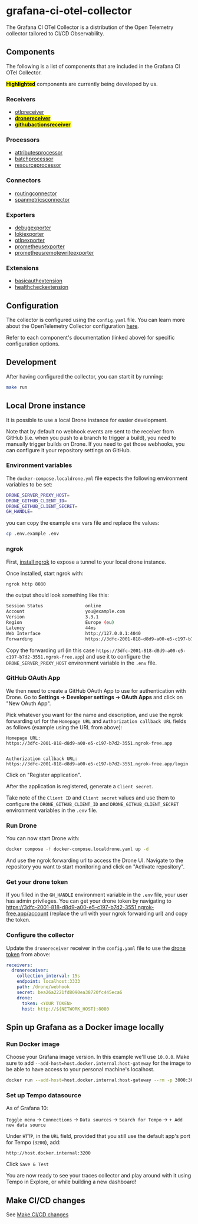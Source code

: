 # grafana-ci-otel-collector

The Grafana CI OTel Collector is a distribution of the Open Telemetry collector tailored to CI/CD Observability.

## Components

The following is a list of components that are included in the Grafana CI OTel Collector.

<mark>**Highlighted**</mark> components are currently being developed by us.

### Receivers

- [otlpreceiver][otlpreceiver]
- <mark>**[dronereceiver][dronereceiver]**</mark>
- <mark>**[githubactionsreceiver][githubactionsreceiver]**</mark>

[otlpreceiver]: https://github.com/open-telemetry/opentelemetry-collector/tree/v0.99.0/receiver/otlpreceiver
[dronereceiver]: ./receiver/dronereceiver/README.md
[githubactionsreceiver]: https://github.com/grafana/opentelemetry-collector-contrib/tree/feat-add-githubactionseventreceiver-2/receiver/githubactionsreceiver

### Processors

- [attributesprocessor][attributesprocessor]
- [batchprocessor][batchprocessor]
- [resourceprocessor][resourceprocessor]

[attributesprocessor]: https://github.com/open-telemetry/opentelemetry-collector-contrib/tree/v0.99.0/processor/attributesprocessor
[batchprocessor]: https://github.com/open-telemetry/opentelemetry-collector/tree/v0.99.0/processor/batchprocessor
[resourceprocessor]: https://github.com/open-telemetry/opentelemetry-collector-contrib/tree/v0.99.0/processor/resourceprocessor

### Connectors

- [routingconnector][routingconnector]
- [spanmetricsconnector][spanmetricsconnector]

[routingconnector]: https://github.com/open-telemetry/opentelemetry-collector-contrib/tree/v0.99.0/connector/routingconnector
[spanmetricsconnector]: https://github.com/open-telemetry/opentelemetry-collector-contrib/tree/v0.99.0/connector/spanmetricsconnector

### Exporters

- [debugexporter][debugexporter]
- [lokiexporter][lokiexporter]
- [otlpexporter][otlpexporter]
- [prometheusexporter][prometheusexporter]
- [prometheusremotewriteexporter][prometheusremotewriteexporter]

[debugexporter]: https://github.com/open-telemetry/opentelemetry-collector/tree/v0.99.0/exporter/debugexporter
[lokiexporter]: https://github.com/open-telemetry/opentelemetry-collector-contrib/tree/v0.99.0/exporter/lokiexporter
[otlpexporter]: https://github.com/open-telemetry/opentelemetry-collector/tree/v0.99.0/exporter/otlpexporter
[prometheusexporter]: https://github.com/open-telemetry/opentelemetry-collector-contrib/tree/v0.99.0/exporter/prometheusexporter
[prometheusremotewriteexporter]: https://github.com/open-telemetry/opentelemetry-collector-contrib/tree/v0.99.0/exporter/prometheusremotewriteexporter

### Extensions

- [basicauthextension][basicauthextension]
- [healthcheckextension][healthcheckextension]

[basicauthextension]: https://github.com/open-telemetry/opentelemetry-collector-contrib/tree/v0.99.0/extension/basicauthextension
[healthcheckextension]: https://github.com/open-telemetry/opentelemetry-collector-contrib/tree/v0.99.0/extension/healthcheckextension

## Configuration

The collector is configured using the `config.yaml` file.
You can learn more about the OpenTelemetry Collector configuration [here][otel-configuration].

Refer to each component's documentation (linked above) for specific configuration options.

[otel-configuration]: https://opentelemetry.io/docs/collector/configuration/

## Development

After having configured the collector, you can start it by running:

```bash
make run
```

## Local Drone instance

It is possible to use a local Drone instance for easier development.

Note that by default no webhook events are sent to the receiver from GitHub (i.e. when you push to a branch to trigger a build), you need to manually trigger builds on Drone.
If you need to get those webhooks, you can configure it your repository settings on GitHub.

### Environment variables

The `docker-compose.localdrone.yml` file expects the following environment variables to be set:

```bash
DRONE_SERVER_PROXY_HOST=
DRONE_GITHUB_CLIENT_ID=
DRONE_GITHUB_CLIENT_SECRET=
GH_HANDLE=
```

you can copy the example env vars file and replace the values:

```bash
cp .env.example .env
```

### ngrok

First, [install ngrok](https://ngrok.com/download) to expose a tunnel to your local drone instance.

Once installed, start ngrok with:

```bash
ngrok http 8080
```

the output should look something like this:

```bash
Session Status                online
Account                       you@example.com
Version                       3.3.1
Region                        Europe (eu)
Latency                       44ms
Web Interface                 http://127.0.0.1:4040
Forwarding                    https://3dfc-2001-818-d8d9-a00-e5-c197-b7d2-3551.ngrok-free.app -> http://localhost:8080
```

Copy the forwarding url (in this case `https://3dfc-2001-818-d8d9-a00-e5-c197-b7d2-3551.ngrok-free.app`) and use it to configure the `DRONE_SERVER_PROXY_HOST` environment variable in the `.env` file.

### GitHub OAuth App

We then need to create a GitHub OAuth App to use for authentication with Drone.
Go to **Settings -> Developer settings -> OAuth Apps** and click on "New OAuth App".

Pick whatever you want for the name and description, and use the ngrok forwarding url for the `Homepage URL` and `Authorization callback URL` fields as follows (example using the URL from above):

```
Homepage URL:
https://3dfc-2001-818-d8d9-a00-e5-c197-b7d2-3551.ngrok-free.app


Authorization callback URL:
https://3dfc-2001-818-d8d9-a00-e5-c197-b7d2-3551.ngrok-free.app/login
```

Click on "Register application".

After the application is registered, generate a `Client secret`.

Take note of the `Client ID` and `Client secret` values and use them to configure the `DRONE_GITHUB_CLIENT_ID` and `DRONE_GITHUB_CLIENT_SECRET` environment variables in the `.env` file.

### Run Drone

You can now start Drone with:

```bash
docker compose -f docker-compose.localdrone.yaml up -d
```

And use the ngrok forwarding url to access the Drone UI.
Navigate to the repository you want to start monitoring and click on "Activate repository".

### Get your drone token

If you filled in the `GH_HANDLE` environment variable in the `.env` file, your user has admin privileges. You can get your drone token by navigating to https://3dfc-2001-818-d8d9-a00-e5-c197-b7d2-3551.ngrok-free.app/account (replace the url with your ngrok forwarding url) and copy the token.

### Configure the collector

Update the `dronereceiver` receiver in the `config.yaml` file to use the [drone token](#get-your-drone-token) from above:

```yaml
receivers:
  dronereceiver:
    collection_interval: 15s
    endpoint: localhost:3333
    path: /drone/webhook
    secret: bea26a2221fd8090ea38720fc445eca6
    drone:
      token: <YOUR TOKEN>
      host: http://${NETWORK_HOST}:8080
```

## Spin up Grafana as a Docker image locally

### Run Docker image

Choose your Grafana image version. In this example we'll use `10.0.0`. Make sure to add `--add-host=host.docker.internal:host-gateway`
for the image to be able to have access to your personal machine's localhost.

```bash
docker run --add-host=host.docker.internal:host-gateway --rm -p 3000:3000 grafana/grafana:10.0.0
```

### Set up Tempo datasource

As of Grafana 10:

`Toggle menu` -> `Connections` -> `Data sources` -> `Search for Tempo` -> `+ Add new data source`

Under `HTTP`, in the `URL` field, provided that you still use the default app's port for Tempo (`3200`), add:

```
http://host.docker.internal:3200
```

Click `Save & Test`

You are now ready to see your traces collector and play around with it using Tempo in Explore, or while building a new
dashboard!

## Make CI/CD changes

See [Make CI/CD changes](.drone/README.md)
